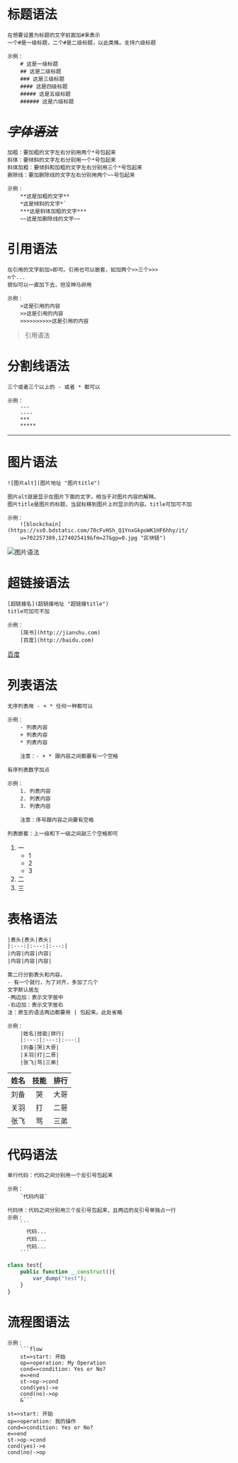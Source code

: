 #   标题语法
    在想要设置为标题的文字前面加#来表示
    一个#是一级标题，二个#是二级标题，以此类推。支持六级标题
    
    示例：
        # 这是一级标题
        ## 这是二级标题
        ### 这是三级标题
        #### 这是四级标题
        ##### 这是五级标题
        ###### 这是六级标题
#   ***~~字体语法~~***
    加粗：要加粗的文字左右分别用两个*号包起来
    斜体：要倾斜的文字左右分别用一个*号包起来
    斜体加粗：要倾斜和加粗的文字左右分别用三个*号包起来
    删除线：要加删除线的文字左右分别用两个~~号包起来
    
    示例：
        **这是加粗的文字**
        *这是倾斜的文字*`
        ***这是斜体加粗的文字***
        ~~这是加删除线的文字~~
#   引用语法
    在引用的文字前加>即可。引用也可以嵌套，如加两个>>三个>>>
    n个...
    貌似可以一直加下去，但没神马卵用
    
    示例：
        >这是引用的内容
        >>这是引用的内容
        >>>>>>>>>>这是引用的内容
>引用语法
#   分割线语法
    三个或者三个以上的 - 或者 * 都可以
    
    示例：
        ---
        ----
        ***
        *****
---
#   图片语法
    ![图片alt](图片地址 "图片title")
    
    图片alt就是显示在图片下面的文字，相当于对图片内容的解释。
    图片title是图片的标题，当鼠标移到图片上时显示的内容。title可加可不加
    
    示例：
        ![blockchain](https://ss0.bdstatic.com/70cFvHSh_Q1YnxGkpoWK1HF6hhy/it/
        u=702257389,1274025419&fm=27&gp=0.jpg "区块链")
![图片语法](2015/advanced/01/23/test/test605ab6c6dcd203.91891260.png  "图片语法")
#   超链接语法
    [超链接名](超链接地址 "超链接title")
    title可加可不加
    
    示例：
        [简书](http://jianshu.com)
        [百度](http://baidu.com)
[百度](http://baidu.com)
#   列表语法
    无序列表用 - + * 任何一种都可以
    
    示例：
        - 列表内容
        + 列表内容
        * 列表内容
        
        注意：- + * 跟内容之间都要有一个空格
    
    有序列表数字加点
    
    示例：
        1. 列表内容
        2. 列表内容
        3. 列表内容
        
        注意：序号跟内容之间要有空格
        
    列表嵌套：上一级和下一级之间敲三个空格即可
1. 一
   * 1
   * 2
   * 3
2. 二
3. 三
#   表格语法
    |表头|表头|表头|
    |:---:|:---:|:---:|
    |内容|内容|内容|
    |内容|内容|内容|
    
    第二行分割表头和内容。
    - 有一个就行，为了对齐，多加了几个
    文字默认居左
    -两边加：表示文字居中
    -右边加：表示文字居右
    注：原生的语法两边都要用 | 包起来。此处省略
    
    示例：
        |姓名|技能|排行|
        |:---:|:---:|:---:|
        |刘备|哭|大哥|
        |关羽|打|二哥|
        |张飞|骂|三弟|
|姓名|技能|排行|
|:---:|:---:|:---:|
|刘备|哭|大哥|
|关羽|打|二哥|
|张飞|骂|三弟|
#   代码语法
    单行代码：代码之间分别用一个反引号包起来
    
    示例：
        `代码内容`
        
    代码块：代码之间分别用三个反引号包起来，且两边的反引号单独占一行
    示例：
        ```
          代码...
          代码...
          代码...
        ```
```php
class test{
    public function __construct(){
        var_dump("test");
    }
}
```
#   流程图语法
    示例：
        ```flow
        st=>start: 开始
        op=>operation: My Operation
        cond=>condition: Yes or No?
        e=>end
        st->op->cond
        cond(yes)->e
        cond(no)->op
        &```
```flow
st=>start: 开始
op=>operation: 我的操作
cond=>condition: Yes or No?
e=>end
st->op->cond
cond(yes)->e
cond(no)->op
```